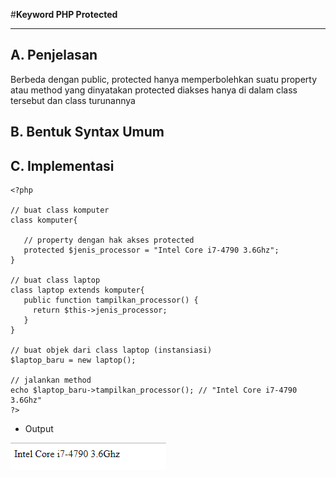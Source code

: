 #**Keyword PHP Protected**
***

## **A. Penjelasan**

Berbeda dengan public, protected hanya memperbolehkan suatu property atau method yang dinyatakan protected diakses hanya di dalam class tersebut dan class turunannya

## **B. Bentuk Syntax Umum**

       
## **C. Implementasi**

	<?php
	 
	// buat class komputer
	class komputer{
	 
	   // property dengan hak akses protected
	   protected $jenis_processor = "Intel Core i7-4790 3.6Ghz";
	}
	  
	// buat class laptop
	class laptop extends komputer{
	   public function tampilkan_processor() {
	     return $this->jenis_processor;
	   }
	}
	  
	// buat objek dari class laptop (instansiasi)
	$laptop_baru = new laptop();
	  
	// jalankan method
	echo $laptop_baru->tampilkan_processor(); // "Intel Core i7-4790 3.6Ghz"
	?>  
* Output

![Screenshot](img/protected.PNG)
